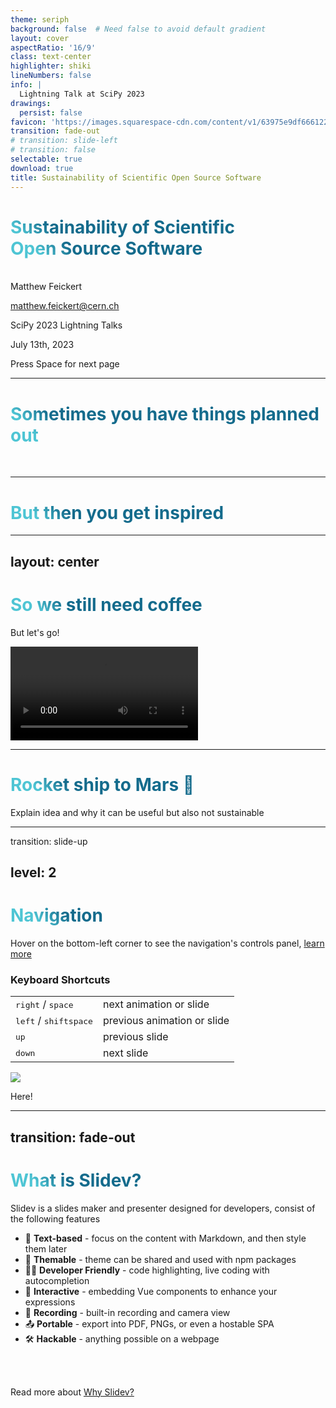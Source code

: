 ```yaml
---
theme: seriph
background: false  # Need false to avoid default gradient
layout: cover
aspectRatio: '16/9'
class: text-center
highlighter: shiki
lineNumbers: false
info: |
  Lightning Talk at SciPy 2023
drawings:
  persist: false
favicon: 'https://images.squarespace-cdn.com/content/v1/63975e9df6661225421e79b4/e46a82c5-0bc8-40ef-9299-e866d2934ee2/favicon.ico?format=100w'
transition: fade-out
# transition: slide-left
# transition: false
selectable: true
download: true
title: Sustainability of Scientific Open Source Software
---
```


# **Sustainability of Scientific<br>Open Source Software**
<br>
Matthew Feickert

matthew.feickert@cern.ch

SciPy 2023 Lightning Talks

July 13th, 2023

<div class="pt-12">
  <span @click="$slidev.nav.next" class="px-2 py-1 rounded cursor-pointer" hover="bg-white bg-opacity-10">
    Press Space for next page <carbon:arrow-right class="inline"/>
  </span>
</div>

<div class="abs-br m-6 flex gap-2">
  <a href="https://github.com/matthewfeickert-talks/talk-scipy-2023-lightning" target="_blank" alt="GitHub"
    class="text-xl slidev-icon-btn opacity-50 !border-none !hover:text-white">
    <carbon-logo-github />
  </a>
</div>

<!--
The last comment block of each slide will be treated as slide notes. It will be visible and editable in Presenter Mode along with the slide. [Read more in the docs](https://sli.dev/guide/syntax.html#notes)
-->

---

# Sometimes you have things planned out
<br>

<div style="margin-left:150px">
<Tweet id="1548483936858152968" />
</div>

<!-- https://twitter.com/HEPfeickert/status/1548483936858152968?s=20 -->

---

# But then you get inspired

<div grid="~ cols-2 gap-4">
<div>
<Tweet id="1634267477772324867" />
</div>
<!--  -->
<div>
<Tweet id="1635063997585309698" />
</div>
</div>


<!-- https://twitter.com/HEPfeickert/status/1634267477772324867?s=20 -->
<!-- https://twitter.com/InessaPawson/status/1635063997585309698?s=20 -->


---
layout: center
---

# So we still need coffee

But let's go!

<video controls autoplay loop>
  <source src="/videos/JamesHoffman_ahh_coffee.mp4" type="video/mp4">
  Your browser does not support the video tag.
</video>

---

# Rocket ship to Mars 🚀

Explain idea and why it can be useful but also not sustainable

---
transition: slide-up

level: 2
---

# Navigation

Hover on the bottom-left corner to see the navigation's controls panel, [learn more](https://sli.dev/guide/navigation.html)

### Keyboard Shortcuts

|     |     |
| --- | --- |
| <kbd>right</kbd> / <kbd>space</kbd>| next animation or slide |
| <kbd>left</kbd>  / <kbd>shift</kbd><kbd>space</kbd> | previous animation or slide |
| <kbd>up</kbd> | previous slide |
| <kbd>down</kbd> | next slide |

<!-- https://sli.dev/guide/animations.html#click-animations -->
<img
  v-click
  class="absolute -bottom-9 -left-7 w-80 opacity-50"
  src="https://sli.dev/assets/arrow-bottom-left.svg"
/>
<p v-after class="absolute bottom-23 left-45 opacity-30 transform -rotate-10">Here!</p>

---
transition: fade-out
---

# What is Slidev?

Slidev is a slides maker and presenter designed for developers, consist of the following features

- 📝 **Text-based** - focus on the content with Markdown, and then style them later
- 🎨 **Themable** - theme can be shared and used with npm packages
- 🧑‍💻 **Developer Friendly** - code highlighting, live coding with autocompletion
- 🤹 **Interactive** - embedding Vue components to enhance your expressions
- 🎥 **Recording** - built-in recording and camera view
- 📤 **Portable** - export into PDF, PNGs, or even a hostable SPA
- 🛠 **Hackable** - anything possible on a webpage

<br>
<br>

Read more about [Why Slidev?](https://sli.dev/guide/why)

<!--
You can have `style` tag in markdown to override the style for the current page.
Learn more: https://sli.dev/guide/syntax#embedded-styles
-->

<style>
h1 {
  background-color: #2B90B6;
  background-image: linear-gradient(45deg, #4EC5D4 10%, #146b8c 20%);
  background-size: 100%;
  -webkit-background-clip: text;
  -moz-background-clip: text;
  -webkit-text-fill-color: transparent;
  -moz-text-fill-color: transparent;
}
</style>

<!--
Here is another comment.
-->
